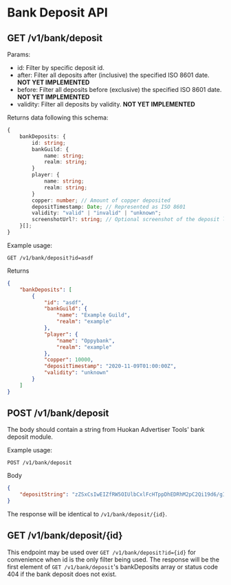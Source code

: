 # Bank Deposit API

## GET /v1/bank/deposit

Params:
- id: Filter by specific deposit id.
- after: Filter all deposits after (inclusive) the specified ISO 8601 date. **NOT YET IMPLEMENTED**
- before: Filter all deposits before (exclusive) the specified ISO 8601 date. **NOT YET IMPLEMENTED**
- validity: Filter all deposits by validity. **NOT YET IMPLEMENTED**

Returns data following this schema:
```ts
{
	bankDeposits: {
		id: string;
		bankGuild: {
			name: string;
			realm: string;
		}
		player: {
			name: string;
			realm: string;
		}
		copper: number; // Amount of copper deposited
		depositTimestamp: Date; // Represented as ISO 8601
		validity: "valid" | "invalid" | "unknown";
		screenshotUrl?: string; // Optional screenshot of the deposit log
	}[];
}
```

Example usage:

`GET /v1/bank/deposit?id=asdf`

Returns

```json
{
    "bankDeposits": [
        {
            "id": "asdf",
            "bankGuild": {
                "name": "Example Guild",
                "realm": "example"
            },
            "player": {
                "name": "Oppybank",
                "realm": "example"
            },
            "copper": 10000,
            "depositTimestamp": "2020-11-09T01:00:00Z",
            "validity": "unknown"
        }
    ]
}
```

## POST /v1/bank/deposit

The body should contain a string from Huokan Advertiser Tools' bank deposit module.

Example usage:

`POST /v1/bank/deposit`

Body
```json
{
	"depositString": "zZSxCsIwEIZfRW5OIUlbCxlFcHTppDhEDRhM2pC2Qi19d6/gIOIiB9Zsae770jt+MsBRV9dNZ90Z1ACV9gYUbEPoFys8AAbRaOfxW3mJ2jkYGYRobrbumrUJdWPbBtR+gFMdgomgBMeFNU730/ZVebeo/WAc2b/gKQ1f5nM3T/h3au80PKPh8w5ezpo6Ii4kcfZEvCDyovh9cA8MnG5N0z6fwAn7RsDek9dajzbtAxZJLnkiRJLykucqKxTPdnjn4w=="
}
```

The response will be identical to `/v1/bank/deposit/{id}`.

## GET /v1/bank/deposit/{id}

This endpoint may be used over `GET /v1/bank/deposit?id={id}` for convenience when id is the only filter being used. The response will be the first element of `GET /v1/bank/deposit`'s bankDeposits array or status code 404 if the bank deposit does not exist.

